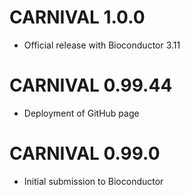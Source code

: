 # CARNIVAL 1.0.0
* Official release with Bioconductor 3.11

# CARNIVAL 0.99.44
* Deployment of GitHub page

# CARNIVAL 0.99.0 
* Initial submission to Bioconductor
